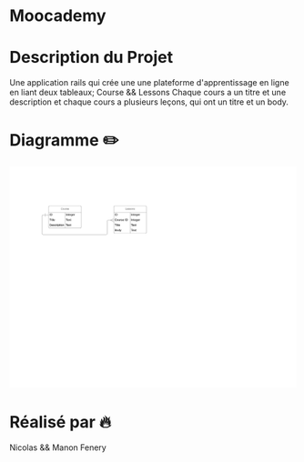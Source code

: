 # Moocademy

# Description du Projet

Une application rails qui crée une une plateforme d'apprentissage en ligne en liant deux tableaux; Course && Lessons
Chaque cours a un titre et une description et chaque cours a plusieurs leçons, qui ont un titre et un body.

# Diagramme :pencil2:

![alt text](https://github.com/NicolasFenery/MOOCademy/blob/master/MOOCademy%20ERD.jpeg)


# Réalisé par :fire:

Nicolas && Manon Fenery
